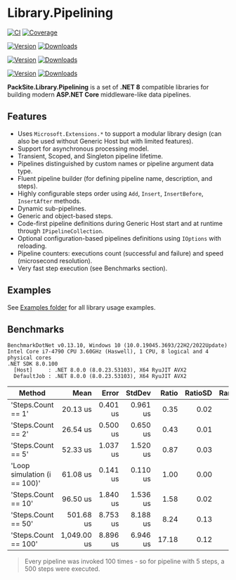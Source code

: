 # Library.Pipelining

[![CI](https://github.com/PackSite/Library.Pipelining/actions/workflows/CI.yml/badge.svg)](https://github.com/PackSite/Library.Pipelining/actions/workflows/CI.yml)
[![Coverage](https://codecov.io/gh/PackSite/Library.Pipelining/branch/main/graph/badge.svg?token=59vj2CRtyN)](https://codecov.io/gh/PackSite/Library.Pipelining)

[![Version](https://img.shields.io/nuget/v/PackSite.Library.Pipelining.svg?label=Pipelining)](https://nuget.org/packages/PackSite.Library.Pipelining)
[![Downloads](https://img.shields.io/nuget/dt/PackSite.Library.Pipelining.svg?label=)](https://nuget.org/packages/PackSite.Library.Pipelining)

[![Version](https://img.shields.io/nuget/v/PackSite.Library.Pipelining.Abstractions.svg?label=Pipelining.Abstractions)](https://nuget.org/packages/PackSite.Library.Pipelining.Abstractions)
[![Downloads](https://img.shields.io/nuget/dt/PackSite.Library.Pipelining.Abstractions.svg?label=)](https://nuget.org/packages/PackSite.Library.Pipelining.Abstractions)

[![Version](https://img.shields.io/nuget/v/PackSite.Library.Pipelining.Configuration.svg?label=Pipelining.Configuration)](https://nuget.org/packages/PackSite.Library.Pipelining.Configuration)
[![Downloads](https://img.shields.io/nuget/dt/PackSite.Library.Pipelining.Configuration.svg?label=)](https://nuget.org/packages/PackSite.Library.Pipelining.Configuration)

**PackSite.Library.Pipelining** is a set of **.NET 8** compatible libraries for building modern **ASP.NET Core** middleware-like data pipelines.

## Features
  
  - Uses `Microsoft.Extensions.*` to support a modular library design (can also be used without Generic Host but with limited features).
  - Support for asynchronous processing model.
  - Transient, Scoped, and Singleton pipeline lifetime.
  - Pipelines distinguished by custom names or pipeline argument data type.
  - Fluent pipeline builder (for defining pipeline name, description, and steps).
  - Highly configurable  steps order using `Add`, `Insert`, `InsertBefore`, `InsertAfter` methods.
  - Dynamic sub-pipelines.
  - Generic and object-based steps.
  - Code-first pipeline definitions during Generic Host start and at runtime through `IPipelineCollection`.
  - Optional configuration-based pipelines definitions using `IOptions` with reloading.
  - Pipeline counters: executions count (successful and failure) and speed (microsecond resolution).
  - Very fast step execution (see Benchmarks section).

## Examples

See [Examples folder](https://github.com/PackSite/Library.Pipelining/tree/main/examples) for all library usage examples.

## Benchmarks

```
BenchmarkDotNet v0.13.10, Windows 10 (10.0.19045.3693/22H2/2022Update)
Intel Core i7-4790 CPU 3.60GHz (Haswell), 1 CPU, 8 logical and 4 physical cores
.NET SDK 8.0.100
  [Host]     : .NET 8.0.0 (8.0.23.53103), X64 RyuJIT AVX2
  DefaultJob : .NET 8.0.0 (8.0.23.53103), X64 RyuJIT AVX2
```

| Method                       | Mean        | Error    | StdDev   | Ratio | RatioSD | Rank |
|----------------------------- |------------:|---------:|---------:|------:|--------:|-----:|
| 'Steps.Count == 1'           |    20.13 us | 0.401 us | 0.961 us |  0.35 |    0.02 |    1 |
| 'Steps.Count == 2'           |    26.54 us | 0.500 us | 0.650 us |  0.43 |    0.01 |    2 |
| 'Steps.Count == 5'           |    52.33 us | 1.037 us | 1.520 us |  0.87 |    0.03 |    3 |
| 'Loop simulation (i == 100)' |    61.08 us | 0.141 us | 0.110 us |  1.00 |    0.00 |    4 |
| 'Steps.Count == 10'          |    96.50 us | 1.840 us | 1.536 us |  1.58 |    0.02 |    5 |
| 'Steps.Count == 50'          |   501.68 us | 8.753 us | 8.188 us |  8.24 |    0.13 |    6 |
| 'Steps.Count == 100'         | 1,049.00 us | 8.896 us | 6.946 us | 17.18 |    0.12 |    7 |

> Every pipeline was invoked 100 times - so for pipeline with 5 steps, a 500 steps were executed.
